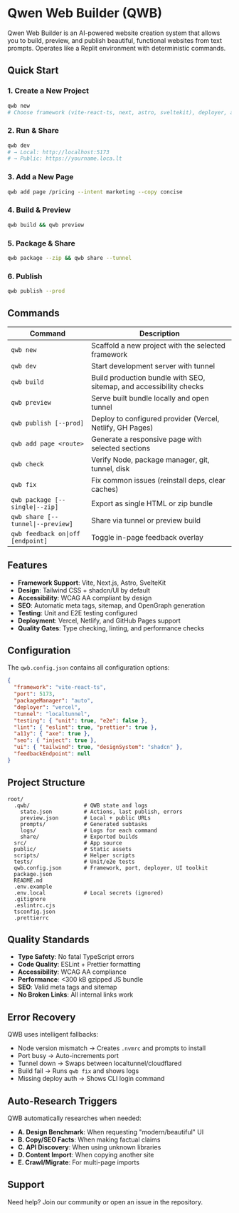 # Qwen Web Builder (QWB)

Qwen Web Builder is an AI-powered website creation system that allows you to build, preview, and publish beautiful, functional websites from text prompts. Operates like a Replit environment with deterministic commands.

## Quick Start

### 1. Create a New Project
```bash
qwb new
# Choose framework (vite-react-ts, next, astro, sveltekit), deployer, and package manager
```

### 2. Run & Share
```bash
qwb dev
# → Local: http://localhost:5173
# → Public: https://yourname.loca.lt
```

### 3. Add a New Page
```bash
qwb add page /pricing --intent marketing --copy concise
```

### 4. Build & Preview
```bash
qwb build && qwb preview
```

### 5. Package & Share
```bash
qwb package --zip && qwb share --tunnel
```

### 6. Publish
```bash
qwb publish --prod
```

## Commands

| Command | Description |
|--------|-------------|
| `qwb new` | Scaffold a new project with the selected framework |
| `qwb dev` | Start development server with tunnel |
| `qwb build` | Build production bundle with SEO, sitemap, and accessibility checks |
| `qwb preview` | Serve built bundle locally and open tunnel |
| `qwb publish [--prod]` | Deploy to configured provider (Vercel, Netlify, GH Pages) |
| `qwb add page <route>` | Generate a responsive page with selected sections |
| `qwb check` | Verify Node, package manager, git, tunnel, disk |
| `qwb fix` | Fix common issues (reinstall deps, clear caches) |
| `qwb package [--single\|--zip]` | Export as single HTML or zip bundle |
| `qwb share [--tunnel\|--preview]` | Share via tunnel or preview build |
| `qwb feedback on\|off [endpoint]` | Toggle in-page feedback overlay |

## Features

- **Framework Support**: Vite, Next.js, Astro, SvelteKit
- **Design**: Tailwind CSS + shadcn/UI by default
- **Accessibility**: WCAG AA compliant by design
- **SEO**: Automatic meta tags, sitemap, and OpenGraph generation
- **Testing**: Unit and E2E testing configured
- **Deployment**: Vercel, Netlify, and GitHub Pages support
- **Quality Gates**: Type checking, linting, and performance checks

## Configuration

The `qwb.config.json` contains all configuration options:

```json
{
  "framework": "vite-react-ts",
  "port": 5173,
  "packageManager": "auto",
  "deployer": "vercel",
  "tunnel": "localtunnel",
  "testing": { "unit": true, "e2e": false },
  "lint": { "eslint": true, "prettier": true },
  "a11y": { "axe": true },
  "seo": { "inject": true },
  "ui": { "tailwind": true, "designSystem": "shadcn" },
  "feedbackEndpoint": null
}
```

## Project Structure

```
root/
  .qwb/                 # QWB state and logs
    state.json          # Actions, last publish, errors
    preview.json        # Local + public URLs
    prompts/            # Generated subtasks
    logs/               # Logs for each command
    share/              # Exported builds
  src/                  # App source
  public/               # Static assets
  scripts/              # Helper scripts
  tests/                # Unit/e2e tests
  qwb.config.json       # Framework, port, deployer, UI toolkit
  package.json
  README.md
  .env.example
  .env.local            # Local secrets (ignored)
  .gitignore
  .eslintrc.cjs
  tsconfig.json
  .prettierrc
```

## Quality Standards

- **Type Safety**: No fatal TypeScript errors
- **Code Quality**: ESLint + Prettier formatting
- **Accessibility**: WCAG AA compliance
- **Performance**: <300 kB gzipped JS bundle
- **SEO**: Valid meta tags and sitemap
- **No Broken Links**: All internal links work

## Error Recovery

QWB uses intelligent fallbacks:

- Node version mismatch → Creates `.nvmrc` and prompts to install
- Port busy → Auto-increments port
- Tunnel down → Swaps between localtunnel/cloudflared
- Build fail → Runs `qwb fix` and shows logs
- Missing deploy auth → Shows CLI login command

## Auto-Research Triggers

QWB automatically researches when needed:

- **A. Design Benchmark**: When requesting "modern/beautiful" UI
- **B. Copy/SEO Facts**: When making factual claims
- **C. API Discovery**: When using unknown libraries
- **D. Content Import**: When copying another site
- **E. Crawl/Migrate**: For multi-page imports

## Support

Need help? Join our community or open an issue in the repository.